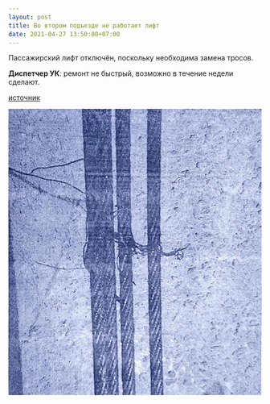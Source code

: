 ```yaml
---
layout: post
title: Во втором подъезде не работает лифт
date: 2021-04-27 13:50:00+07:00
---
```


Пассажирский лифт отключён, поскольку необходима замена тросов.

**Диспетчер УК**:  ремонт не быстрый, возможно в течение недели сделают.

[источник](http://greencity54.ru/press/oazis54/1124/)

<img src="/assets/elevator-breakdown.jpg" alt="Фото поломки троса"/>

